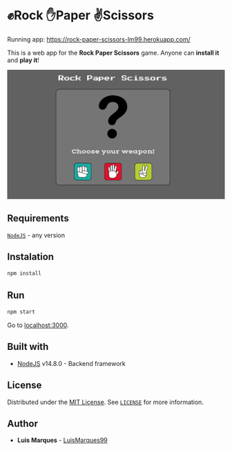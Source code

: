 # :fist:Rock :hand:Paper :v:Scissors

Running app: https://rock-paper-scissors-lm99.herokuapp.com/

This is a web app for the **Rock Paper Scissors** game. Anyone can **install it** and **play it**!

<img src="Rock_Paper_Scissors.png" alt="NewPassword" width="600"/>

## Requirements

[`NodeJS`](https://nodejs.org/en/) - any version

## Instalation

```sh
npm install
```

## Run

```sh
npm start
```

Go to [localhost:3000](http://localhost:3000).

## Built with

- [NodeJS](https://nodejs.org/en/) v14.8.0 - Backend framework

## License

Distributed under the [MIT License](https://choosealicense.com/licenses/mit/). See [`LICENSE`](LICENSE) for more information.

## Author

- **Luis Marques** - [LuisMarques99](https://github.com/LuisMarques99)
